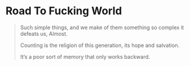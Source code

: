 # Road To Fucking World

> Such simple things, and we make of them something so complex it defeats us, Almost.
>
> Counting is the religion of this generation, its hope and salvation.
>
> It’s a poor sort of memory that only works backward.
